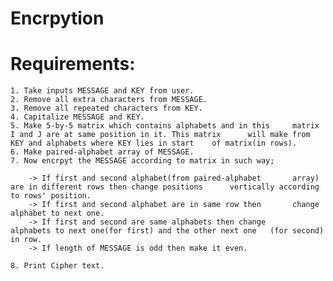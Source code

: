 # Encrpytion
# Requirements:
	1. Take inputs MESSAGE and KEY from user.
	2. Remove all extra characters from MESSAGE.
	3. Remove all repeated characters from KEY. 
	4. Capitalize MESSAGE and KEY.
	5. Make 5-by-5 matrix which contains alphabets and in this 	   matrix I and J are at same position in it. This matrix 	   will make from KEY and alphabets where KEY lies in start	   of matrix(in rows).
	6. Make paired-alphabet array of MESSAGE.
	7. Now encrpyt the MESSAGE according to matrix in such way;

		-> If first and second alphabet(from paired-alphabet 	   array) are in different rows then change positions	   vertically according to rows' position.
		-> If first and second alphabet are in same row then 	   change alphabet to next one.
		-> If first and second are same alphabets then change	   alphabets to next one(for first) and the other next one	 (for second) in row.
		-> If length of MESSAGE is odd then make it even.

	8. Print Cipher text.
